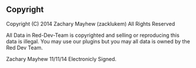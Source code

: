 Copyright
----------
Copyright (C) 2014 Zachary Mayhew (zacklukem) All Rights Reserved

All Data in Red-Dev-Team is copyrighted and selling or reproducing this data is illegal.  You may use our plugins but you may all data is owned by the Red Dev Team.

Zachary Mayhew
11/11/14
Electronicly Signed.

